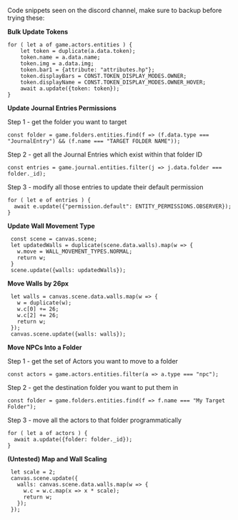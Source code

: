 Code snippets seen on the discord channel, make sure to backup before trying these:

**Bulk Update Tokens**
```
for ( let a of game.actors.entities ) {
    let token = duplicate(a.data.token);
    token.name = a.data.name;
    token.img = a.data.img;
    token.bar1 = {attribute: "attributes.hp"};
    token.displayBars = CONST.TOKEN_DISPLAY_MODES.OWNER;
    token.displayName = CONST.TOKEN_DISPLAY_MODES.OWNER_HOVER;
    await a.update({token: token});
}
```

**Update Journal Entries Permissions**

Step 1 - get the folder you want to target
```
const folder = game.folders.entities.find(f => (f.data.type === "JournalEntry") && (f.name === "TARGET FOLDER NAME"));
```
Step 2 - get all the Journal Entries which exist within that folder ID
```
const entries = game.journal.entities.filter(j => j.data.folder === folder._id);
```
Step 3 - modify all those entries to update their default permission
```
for ( let e of entries ) {
  await e.update({"permission.default": ENTITY_PERMISSIONS.OBSERVER});
}
```

**Update Wall Movement Type**
```
 const scene = canvas.scene;
 let updatedWalls = duplicate(scene.data.walls).map(w => {
   w.move = WALL_MOVEMENT_TYPES.NORMAL;
   return w;
 }
 scene.update({walls: updatedWalls});
```

**Move Walls by 26px**
```
 let walls = canvas.scene.data.walls.map(w => {
   w = duplicate(w);
   w.c[0] += 26;
   w.c[2] += 26;
   return w;
 });
 canvas.scene.update({walls: walls});
```

**Move NPCs Into a Folder**

Step 1 - get the set of Actors you want to move to a folder
```
const actors = game.actors.entities.filter(a => a.type === "npc");
```
Step 2 - get the destination folder you want to put them in
```
const folder = game.folders.entities.find(f => f.name === "My Target Folder");
```
Step 3 - move all the actors to that folder programmatically
```
for ( let a of actors ) {
  await a.update({folder: folder._id});
}
```

**(Untested) Map and Wall Scaling**
```
 let scale = 2;
 canvas.scene.update({
   walls: canvas.scene.data.walls.map(w => {
     w.c = w.c.map(x => x * scale);
     return w;
   });
 });
```
